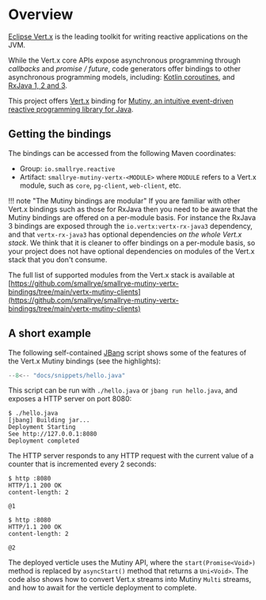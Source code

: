 # Overview

[Eclipse Vert.x](https://vertx.io/) is the leading toolkit for writing reactive applications on the JVM.

While the Vert.x core APIs expose asynchronous programming through _callbacks_ and _promise / future_, code generators offer bindings to other asynchronous programming models, including: [Kotlin coroutines](https://github.com/vert-x3/vertx-lang-kotlin/tree/master/vertx-lang-kotlin-coroutines), and [RxJava 1, 2 and 3](https://github.com/vert-x3/vertx-rx).

This project offers [Vert.x](https://vertx.io/) binding for [Mutiny, an intuitive event-driven reactive programming library for Java](https://smallrye.io/smallrye-mutiny/).

## Getting the bindings

The bindings can be accessed from the following Maven coordinates:

* Group: `io.smallrye.reactive`
* Artifact: `smallrye-mutiny-vertx-<MODULE>` where `MODULE` refers to a Vert.x module, such as `core`, `pg-client`, `web-client`, etc.

!!! note "The Mutiny bindings are modular"
    If you are familiar with other Vert.x bindings such as those for RxJava then you need to be aware that the Mutiny bindings are offered on a per-module basis.
    For instance the RxJava 3 bindings are exposed through the `io.vertx:vertx-rx-java3` dependency, and that `vertx-rx-java3` has optional dependencies _on the whole Vert.x stack_.
    We think that it is cleaner to offer bindings on a per-module basis, so your project does not have optional dependencies on modules of the Vert.x stack that you don't consume.

The full list of supported modules from the Vert.x stack is available at [https://github.com/smallrye/smallrye-mutiny-vertx-bindings/tree/main/vertx-mutiny-clients](https://github.com/smallrye/smallrye-mutiny-vertx-bindings/tree/main/vertx-mutiny-clients)

## A short example

The following self-contained [JBang](https://www.jbang.dev) script shows some of the features of the Vert.x Mutiny bindings (see the highlights):

```java linenums="1" hl_lines="20 27 37 42 53"
--8<-- "docs/snippets/hello.java"
```

This script can be run with `./hello.java` or `jbang run hello.java`, and exposes a HTTP server on port 8080:

```
$ ./hello.java
[jbang] Building jar...
Deployment Starting
See http://127.0.0.1:8080
Deployment completed
```

The HTTP server responds to any HTTP request with the current value of a counter that is incremented every 2 seconds:

```
$ http :8080
HTTP/1.1 200 OK
content-length: 2

@1

$ http :8080
HTTP/1.1 200 OK
content-length: 2

@2

```

The deployed verticle uses the Mutiny API, where the `start(Promise<Void>)` method is replaced by `asyncStart()` method that returns a `Uni<Void>`.
The code also shows how to convert Vert.x streams into Mutiny `Multi` streams, and how to await for the verticle deployment to complete.
